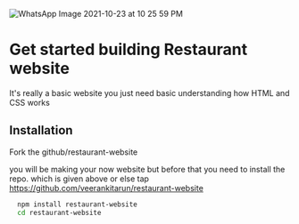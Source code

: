 ![WhatsApp Image 2021-10-23 at 10 25 59 PM](https://user-images.githubusercontent.com/61703896/138565285-cadef615-41e5-4c17-bff1-8798fda379a9.jpeg)
# Get started building Restaurant website
It's really a basic website you just need basic understanding how HTML and CSS works

## Installation

Fork the github/restaurant-website

you will be making your now website but before that you need to install the repo. which is given above or else tap https://github.com/veerankitarun/restaurant-website
```bash
  npm install restaurant-website
  cd restaurant-website
```
    

